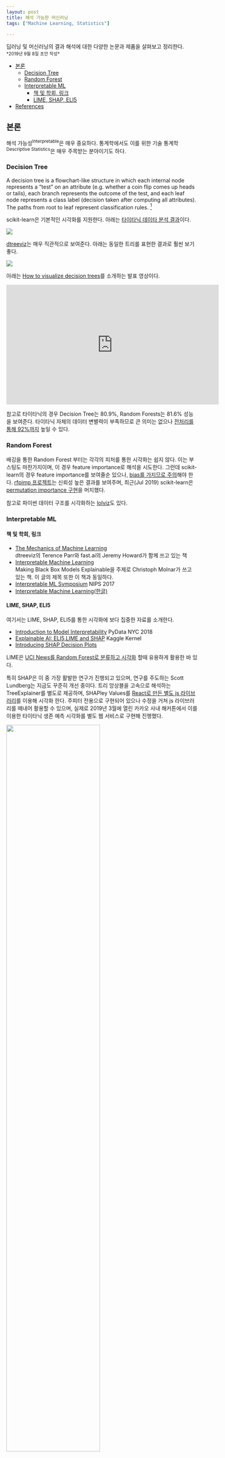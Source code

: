 ```yaml
---
layout: post
title: 해석 가능한 머신러닝
tags: ["Machine Learning, Statistics"]

---
```


<div class="message">
딥러닝 및 머신러닝의 결과 해석에 대한 다양한 논문과 제품을 살펴보고 정리한다.
</div>

<small>
*2019년 9월 8일 초안 작성*  
</small>

<!-- TOC -->

- [본론](#본론)
    - [Decision Tree](#decision-tree)
    - [Random Forest](#random-forest)
    - [Interpretable ML](#interpretable-ml)
        - [책 및 학회, 링크](#책-및-학회-링크)
        - [LIME, SHAP, ELI5](#lime-shap-eli5)
- [References](#references)

<!-- /TOC -->

## 본론
해석 가능성<sup>Interpretable</sup>은 매우 중요하다. 통계학에서도 이를 위한 기술 통계학<sup>Descriptive Statistics</sup>은 매우 주목받는 분야이기도 하다.

### Decision Tree
A decision tree is a flowchart-like structure in which each internal node represents a “test” on an attribute (e.g. whether a coin flip comes up heads or tails), each branch represents the outcome of the test, and each leaf node represents a class label (decision taken after computing all attributes). The paths from root to leaf represent classification rules. [^fn-visualize]

[^fn-visualize]: <https://medium.com/greyatom/decision-trees-a-simple-way-to-visualize-a-decision-dc506a403aeb>

scikit-learn은 기본적인 시각화를 지원한다. 아래는 [타이타닉 데이타 분석 결과](https://nbviewer.jupyter.org/github/likejazz/jupyter-notebooks/blob/master/machine-learning/titanic.ipynb)이다.

<img src="https://raw.githubusercontent.com/likejazz/jupyter-notebooks/master/machine-learning/data/titanic.png">

[dtreeviz](https://explained.ai/decision-tree-viz/index.html)는 매우 직관적으로 보여준다. 아래는 동일한 트리를 표현한 결과로 훨씬 보기 좋다.

<img src="https://user-images.githubusercontent.com/1250095/55542969-0f04c500-5703-11e9-860f-749b987d33c1.png">

아래는 [How to visualize decision trees](https://explained.ai/decision-tree-viz/index.html)를 소개하는 발표 영상이다.
<iframe width="560" height="315" src="https://www.youtube.com/embed/4FC1D9SuDBc" frameborder="0" allow="accelerometer; autoplay; encrypted-media; gyroscope; picture-in-picture" allowfullscreen></iframe>

참고로 타이타닉의 경우 Decision Tree는 80.9%, Random Forests는 81.6% 성능을 보여준다. 타이타닉 자체의 데이터 변별력이 부족하므로 큰 의미는 없으나 [전처리를 통해 92%까지](https://towardsdatascience.com/predicting-the-survival-of-titanic-passengers-30870ccc7e8) 높일 수 있다.

### Random Forest
배깅을 통한 Random Forest 부터는 각각의 피처를 통한 시각화는 쉽지 않다. 이는 부스팅도 마찬가지이며, 이 경우 feature importance로 해석을 시도한다. 그런데 scikit-learn의 경우 feature importance를 보여줄순 있으나, [bias를 가지므로 주의](https://explained.ai/rf-importance/index.html)해야 한다. [rfpimp 프로젝트](https://github.com/parrt/random-forest-importances)는 신뢰성 높은 결과를 보여주며, 최근(Jul 2019) scikit-learn은 [permutation importance 구현](https://github.com/scikit-learn/scikit-learn/pull/13146)을 머지했다.

참고로 파이썬 데이터 구조를 시각화하는 [lolviz](https://github.com/parrt/lolviz)도 있다.

### Interpretable ML
#### 책 및 학회, 링크
- [The Mechanics of Machine Learning](https://mlbook.explained.ai)  
dtreeviz의 Terence Parr와 fast.ai의 Jeremy Howard가 함께 쓰고 있는 책
- [Interpretable Machine Learning](https://christophm.github.io/interpretable-ml-book/)  
Making Black Box Models Explainable을 주제로 Christoph Molnar가 쓰고 있는 책. 이 글의 제목 또한 이 책과 동일하다.
- [Interpretable ML Symposium](http://interpretable.ml) NIPS 2017
- [Interpretable Machine Learning(한글)](https://zzsza.github.io/data/2019/04/14/interpretable-ml-intro/)

#### LIME, SHAP, ELI5
여기서는 LIME, SHAP, ELI5를 통한 시각화에 보다 집중한 자료를 소개한다.
- [Introduction to Model Interpretability](https://github.com/klemag/pydata_nyc2018-intro-to-model-interpretability) PyData NYC 2018
- [Explainable AI: ELI5,LIME and SHAP](https://www.kaggle.com/kritidoneria/explainable-ai-eli5-lime-and-shap) Kaggle Kernel
- [Introducing SHAP Decision Plots](https://towardsdatascience.com/introducing-shap-decision-plots-52ed3b4a1cba)

LIME은 [UCI News를 Random Forest로 분류하고 시각화](https://nbviewer.jupyter.org/github/likejazz/jupyter-notebooks/blob/master/machine-learning/news-classification.ipynb) 할때 유용하게 활용한 바 있다.

특히 SHAP은 이 중 가장 활발한 연구가 진행되고 있으며, 연구를 주도하는 Scott Lundberg는 지금도 꾸준히 개선 중이다. 트리 앙상블을 고속으로 해석하는 TreeExplainer를 별도로 제공하며, SHAPley Values를 [React로 만든 별도 js 라이브러리](https://github.com/interpretable-ml/iml)를 이용해 시각화 한다. 주피터 전용으로 구현되어 있으나 수정을 거쳐 js 라이브러리를 떼내어 활용할 수 있으며, 실제로 2019년 3월에 열린 카카오 사내 해커톤에서 이를 이용한 타이타닉 생존 예측 시각화를 별도 웹 서비스로 구현해 진행했다.

<img src="https://user-images.githubusercontent.com/1250095/64486971-5b829c80-d26f-11e9-9088-73af471698e8.jpg" width="70%">

예측 모델은 PyTorch를 이용한 Multi-Layer Perceptron으로 구현했으며, 노트북에 보이는 데모는 타이타닉의 주인공 Jack Dawson(Leonardo Dicaprio)의 사망 확률을 해석한 것으로, 빨간색은 사망에 영향을 준 요인(features)을 시각화 한 그래프이다. 빨간색이 파란색 보다 훨씬 더 길고, 따라서 Jack은 92% 확률로 사망하게 된다.

## References